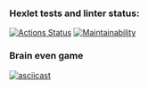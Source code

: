 ### Hexlet tests and linter status:
[![Actions Status](https://github.com/PurePurplePumpkin/python-project-49/actions/workflows/hexlet-check.yml/badge.svg)](https://github.com/PurePurplePumpkin/python-project-49/actions)
[![Maintainability](https://api.codeclimate.com/v1/badges/c6380c7b6368a4dcdb22/maintainability)](https://codeclimate.com/github/PurePurplePumpkin/python-project-49/maintainability)


### Brain even game
[![asciicast](https://asciinema.org/a/FDvvmNYtbUexETpVdVxUCwD9h.svg)](https://asciinema.org/a/FDvvmNYtbUexETpVdVxUCwD9h)